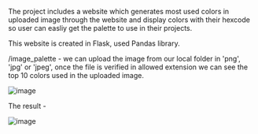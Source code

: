 The project includes a website which generates most used colors in uploaded image through the website and display colors with their hexcode so
user can easliy get the palette to use in their projects.

This website is created in Flask, used Pandas library.

/image_palette - we can upload the image from our local folder in 'png', 'jpg' or 'jpeg', once the file is verified in allowed extension we can see the top 10 colors used 
in the uploaded image.

![image](https://github.com/sbhavana1999/python_portfolio/assets/141701836/8b5ce4bc-93d0-4648-84da-4a36dc6ac4f4)


The result - 

![image](https://github.com/sbhavana1999/python_portfolio/assets/141701836/d9a3071d-bf62-42df-b7c4-f88186611c2e)

